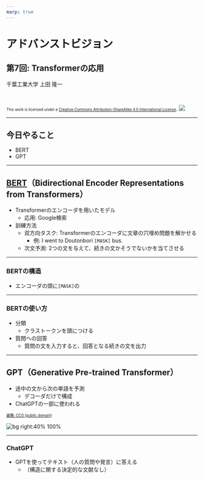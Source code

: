 ```yaml
---
marp: true
---
```


<!-- footer: "アドバンストビジョン第7回" -->

# アドバンストビジョン

## 第7回: Transformerの応用

千葉工業大学 上田 隆一

<br />

<span style="font-size:70%">This work is licensed under a </span>[<span style="font-size:70%">Creative Commons Attribution-ShareAlike 4.0 International License</span>](https://creativecommons.org/licenses/by-sa/4.0/).
![](https://i.creativecommons.org/l/by-sa/4.0/88x31.png)

---

<!-- paginate: true -->

## 今日やること

- BERT
- GPT

---

## [BERT](https://arxiv.org/abs/1810.04805)（Bidirectional Encoder Representations from Transformers）

- Transformerのエンコーダを用いたモデル
    - 応用: Google検索
- 訓練方法
    - 双方向タスク: Transformerのエンコーダに文章の穴埋め問題を解かせる
       - 例: I went to Doutonbori `[MASK]` bus. 
    - 次文予測: 2つの文を与えて、続きの文かそうでないかを当てさせる

---

### BERTの構造

- エンコーダの頭に`[MASK]`の


---

### BERTの使い方

- 分類
    - クラストークンを頭につける
- 質問への回答
    - 質問の文を入力すると、回答となる続きの文を出力


---

## GPT（Generative Pre-trained Transformer）

- 途中の文から次の単語を予測
    - デコーダだけで構成
- ChatGPTの一部に使われる

[<span style="font-size:70%">画像: CC0 (public domain)</span>](https://commons.wikimedia.org/wiki/File:Full_GPT_architecture.svg)


![bg right:40% 100%](https://upload.wikimedia.org/wikipedia/commons/5/51/Full_GPT_architecture.svg)


---

### ChatGPT

- GPTを使ってテキスト（人の質問や発言）に答える
    - （構造に関する決定的な文献なし）

